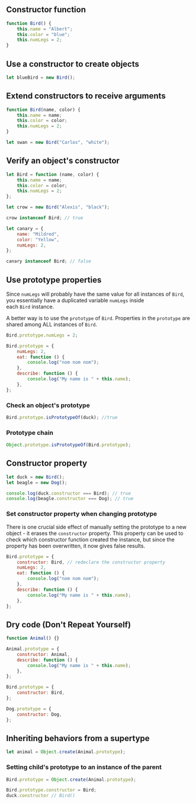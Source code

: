 ## Constructor function

```js
function Bird() {
	this.name = "Albert";
	this.color = "blue";
	this.numLegs = 2;
}
```

## Use a constructor to create objects

```js
let blueBird = new Bird();
```

## Extend constructors to receive arguments

```js
function Bird(name, color) {
	this.name = name;
	this.color = color;
	this.numLegs = 2;
}

let swan = new Bird("Carlos", "white");
```

## Verify an object's constructor

```js
let Bird = function (name, color) {
	this.name = name;
	this.color = color;
	this.numLegs = 2;
};

let crow = new Bird("Alexis", "black");

crow instanceof Bird; // true
```

```js
let canary = {
	name: "Mildred",
	color: "Yellow",
	numLegs: 2,
};

canary instanceof Bird; // false
```

## Use prototype properties

Since `numLegs` will probably have the same value for all instances of `Bird`, you essentially have a duplicated variable `numLegs` inside each `Bird` instance.

A better way is to use the `prototype` of `Bird`. Properties in the `prototype` are shared among ALL instances of `Bird`.

```js
Bird.prototype.numLegs = 2;
```

```js
Bird.prototype = {
	numLegs: 2,
	eat: function () {
		console.log("nom nom nom");
	},
	describe: function () {
		console.log("My name is " + this.name);
	},
};
```

### Check an object's prototype

```js
Bird.prototype.isPrototypeOf(duck); //true
```

### Prototype chain

```js
Object.prototype.isPrototypeOf(Bird.prototype);
```

## Constructor property

```js
let duck = new Bird();
let beagle = new Dog();

console.log(duck.constructor === Bird); // true
console.log(beagle.constructor === Dog); // true
```

### Set constructor property when changing prototype

There is one crucial side effect of manually setting the prototype to a new object - it erases the `constructor` property. This property can be used to check which constructor function created the instance, but since the property has been overwritten, it now gives false results.

```js
Bird.prototype = {
	constructor: Bird, // redeclare the constructor property
	numLegs: 2,
	eat: function () {
		console.log("nom nom nom");
	},
	describe: function () {
		console.log("My name is " + this.name);
	},
};
```

## Dry code (Don't Repeat Yourself)

```js
function Animal() {}

Animal.prototype = {
	constructor: Animal,
	describe: function () {
		console.log("My name is " + this.name);
	},
};
```

```js
Bird.prototype = {
	constructor: Bird,
};

Dog.prototype = {
	constructor: Dog,
};
```

## Inheriting behaviors from a supertype

```js
let animal = Object.create(Animal.prototype);
```

### Setting child's prototype to an instance of the parent

```js
Bird.prototype = Object.create(Animal.prototype);
```

```js
Bird.prototype.constructor = Bird;
duck.constructor // Bird()
```
